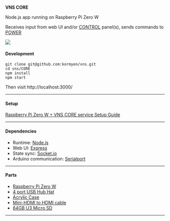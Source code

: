 **VNS CORE**

Node.js app running on Raspberry Pi Zero W

Receives input from web UI and/or [CONTROL](https://github.com/kormyen/VNS/tree/master/CONTROL) panel(s), sends commands to [POWER](https://github.com/kormyen/VNS/tree/master/POWER)

<img src='https://raw.githubusercontent.com/kormyen/VNS/master/CORE/000.jpg'>

#### Development
```
git clone git@github.com:kormyen/vns.git
cd vns/CORE
npm install
npm start
```
Then visit http://localhost:3000/
___

#### Setup
[Raspberry Pi Zero W + VNS CORE service Setup Guide](https://raw.githubusercontent.com/kormyen/VNS/master/CORE/SETUP.md)
___

#### Dependencies

- Runtime: [Node.js](https://nodejs.org/en/)
- Web UI: [Express](https://expressjs.com/)
- State sync: [Socket.io](https://socket.io/)
- Arduino communication: [Serialport](https://node-serialport.github.io/node-serialport/)
___

#### Parts

- [Raspberry Pi Zero W](https://shop.pimoroni.com/products/raspberry-pi-zero-w)
- [4 port USB Hub Hat](https://www.aliexpress.com/item/4-Ports-USB-HUB-HAT-for-Raspberry-Pi-3-2-Zero-W-Extension-Board-USB-to/32826308506.html)
- [Acrylic Case](https://www.aliexpress.com/item/Raspberry-Pi-Zero-W-Case-Acrylic-Case-Black-Aluminum-Heat-Sink-Transparent-Box-compatible-for-Raspberry/32796224314.html)
- [Mini-HDMI to HDMI cable](https://www.aliexpress.com/item/High-speed-Gold-Plated-HDMI-TO-MINI-HDMI-Plug-Male-Male-HDMI-Cable-1M-2M-3M/32840949844.html)
- [64GB U3 Micro SD](https://www.aliexpress.com/item/SAMSUNG-Memory-Card-Micro-SD-256GB-16GB-32GB-64GB-128GB-SDHC-SDXC-Grade-EVO-Class-10/32610125064.html)
___